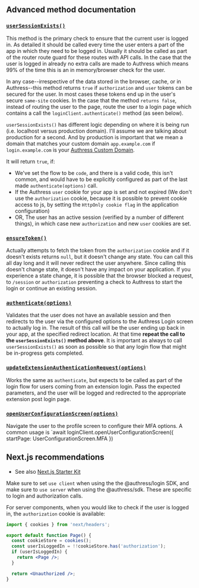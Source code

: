 ## Advanced method documentation

### [`userSessionExists()`](https://github.com/Authress/authress-login.js/blob/release/2.3/src/index.js#L241)

This method is the primary check to ensure that the current user is logged in. As detailed it should be called every time the user enters a part of the app in which they need to be logged in. Usually it should be called as part of the router route guard for these routes with API calls. In the case that the user is logged in already no extra calls are made to Authress which means 99% of the time this is an in memory/browser check for the user.

In any case--irrespective of the data stored in the browser, cache, or in Authress--this method returns `true` if `authorization` and `user` tokens can be secured for the user. In most cases these tokens end up in the user's secure `same-site` cookies. In the case that the method `returns false`, instead of routing the user to the page, route the user to a login page which contains a call the `loginClient.authenticate()` method (as seen below).

`userSessionExists()` has different logic depending on where it is being run (i.e. localhost versus production domain). I'll assume we are talking about production for a second. And by production is important that we mean a domain that matches your custom domain `app.example.com` if `login.example.com` is your [Authress Custom Domain](https://authress.io/app/#/setup?focus=domain).

It will return `true`, if:
* We've set the flow to be `code`, and there is a valid code, this isn't common, and would have to be explicitly configured as part of the last made `authenticate(options)` call.
* If the Authress `user` cookie for your app is set and not expired (We don't use the `authorization` cookie, because it is possible to prevent cookie access to js, by setting the `HttpOnly cookie flag` in the application configuration)
* OR, The user has an active session (verified by a number of different things), in which case new `authorization` and new `user` cookies are set.

### [`ensureToken()`](https://github.com/Authress/authress-login.js/blob/release/2.3/src/index.js#L585)
Actually attempts to fetch the token from the `authorization` cookie and if it doesn't exists returns `null`, but it doesn't change any state. You can call this all day long and it will never redirect the user anywhere. Since calling this doesn't change state, it doesn't have any impact on your application. If you experience a state change, it is possible that the browser blocked a request, to `/session` or `authorization` preventing a check to Authress to start the login or continue an existing session.

### [`authenticate(options)`](https://github.com/Authress/authress-login.js/blob/release/2.3/src/index.js#L525)
Validates that the user does not have an available session and then redirects to the user via the configured options to the Authress Login screen to actually log in. The result of this call will be the user ending up back in your app, at the specified redirect location. At that time **repeat the call to the `userSessionExists()` method above**. It is important as always to call `userSessionExists()` as soon as possible so that any login flow that might be in-progress gets completed.

### [`updateExtensionAuthenticationRequest(options)`](https://github.com/Authress/authress-login.js/blob/release/2.3/src/index.js#L371)
Works the same as `authenticate`, but expects to be called as part of the login flow for users coming from an extension login. Pass the expected parameters, and the user will be logged and redirected to the appropriate extension post login page.

### [`openUserConfigurationScreen(options)`](https://github.com/Authress/authress-login.js/blob/release/2.3/src/index.js#L158)
Navigate the user to the profile screen to configure their MFA options. A common usage is `await loginClient.openUserConfigurationScreen({ startPage: UserConfigurationScreen.MFA })


## Next.js recommendations

- See also [Next.js Starter Kit](https://github.com/Authress/nextjs-starter-kit)

Make sure to set `use client` when using the the @authress/login SDK, and make sure to `use server` when using the @authress/sdk. These are specific to login and authorization calls.

For server components, when you would like to check if the user is logged in, the `authorization` cookie is available:


```jsx
import { cookies } from 'next/headers';

export default function Page() {
  const cookieStore = cookies();
  const userIsLoggedIn = !!cookieStore.has('authorization');
  if (userIsLoggedIn) {
    return <Page />;
  }

  return <Unauthorized />;
}
```